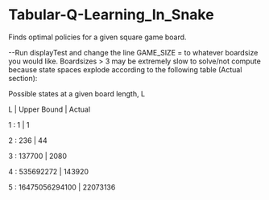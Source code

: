 # Tabular-Q-Learning_In_Snake
Finds optimal policies for a given square game board.

--Run displayTest and change the line GAME_SIZE = to whatever boardsize you would like. Boardsizes > 3 may be extremely slow to solve/not
compute because state spaces explode according to the following table (Actual section):

Possible states at a given board length, L

L | Upper Bound | Actual

1 : 1 | 1

2 : 236 | 44

3 : 137700 | 2080

4 : 535692272 | 143920

5 : 16475056294100 | 22073136
